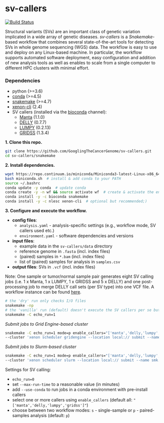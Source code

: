 # sv-callers

[![Build Status](https://travis-ci.org/GooglingTheCancerGenome/sv-callers.svg?branch=dev)](https://travis-ci.org/GooglingTheCancerGenome/sv-callers)

Structural variants (SVs) are an important class of genetic variation implicated in a wide array of genetic diseases. _sv-callers_ is a _Snakemake_-based workflow that combines several state-of-the-art tools for detecting SVs in whole genome sequencing (WGS) data. The workflow is easy to use and deploy on any Linux-based machine. In particular, the workflow supports automated software deployment, easy configuration and addition of new analysis tools as well as enables to scale from a single computer to different HPC clusters with minimal effort.

### Dependencies

- python (>=3.6)
- [conda](https://conda.io/) (>=4.5)
- [snakemake](https://snakemake.readthedocs.io/) (>=4.7)
- [xenon-cli](https://github.com/NLeSC/xenon-cli) (2.4)
- SV callers (installed via the [bioconda](https://bioconda.github.io/) channel):
  - [Manta](https://github.com/Illumina/manta) (1.1.0)
  - [DELLY](https://github.com/dellytools/delly) (0.7.7)
  - [LUMPY](https://github.com/arq5x/lumpy-sv) (0.2.13)
  - [GRIDSS](https://github.com/PapenfussLab/gridss) (1.3.4)

**1. Clone this repo.**

```bash
git clone https://github.com/GooglingTheCancerGenome/sv-callers.git
cd sv-callers/snakemake
```

**2. Install dependencies.**

```bash
wget https://repo.continuum.io/miniconda/Miniconda3-latest-Linux-x86_64.sh -O miniconda.sh  # python3
bash miniconda.sh  # install & add conda to your PATH
source ~/.bashrc
conda update -y conda  # update conda
conda create -y -n wf && source activate wf  # create & activate the environment
conda install -y -c bioconda snakemake
conda install -y -c nlesc xenon-cli  # optional but recommended;)
```

**3. Configure and execute the workflow.**

- **config files**:
  - `analysis.yaml` - analysis-specific settings (e.g., workflow mode, SV callers used etc.)
  - `environment.yaml` - software dependencies and versions
- **input files**:
  - example data in the `sv-callers/data` directory
  - reference genome in `.fasta` (incl. index files)
  - (paired) samples in `*.bam` (incl. index files)
  - list of (paired) samples for analysis in `samples.csv`
- **output files**: SVs in `.vcf` (incl. index files)

Note: One sample or tumor/normal sample pair generates eight SV calling jobs (i.e. 1 x Manta, 1 x LUMPY, 1 x GRIDSS and 5 x DELLY) and one post-processing job to merge DELLY call sets (per SV type) into one VCF file. A workflow instance can be found [here](https://github.com/GooglingTheCancerGenome/sv-callers/blob/master/doc/sv_calling_workflow.png).

```bash
# the 'dry' run only checks I/O files
snakemake -np
# the 'vanilla' run (default) doesn't execute the SV callers per se but rather writes the I/O file names into (dummy) VCF files
snakemake -C echo_run=1

```

_Submit jobs to Grid Engine-based cluster_

```bash
snakemake -C echo_run=1 mode=p enable_callers="['manta','delly,'lumpy','gridss']" --latency-wait 30 --jobs 9 \
--cluster 'xenon scheduler gridengine --location local:// submit --name smk.{rule} --inherit-env --option parallel.environment=threaded --option parallel.slots={threads} --max-run-time 1 --max-memory {resources.mem_mb} --working-directory . --stderr stderr-\\\$JOB_ID.log --stdout stdout-\\\$JOB_ID.log' &>smk.log&
```

_Submit jobs to Slurm-based cluster_

```bash
snakemake -C echo_run=1 mode=p enable_callers="['manta','delly,'lumpy','gridss']" --latency-wait 30 --jobs 9 \
--cluster 'xenon scheduler slurm --location local:// submit --name smk.{rule} --inherit-env --procs-per-node {threads} --start-single-process --max-run-time 1 --max-memory {resources.mem_mb} --working-directory . --stderr stderr-%j.log --stdout stdout-%j.log' &>smk.log&
```

Settings for SV calling:
- `echo_run=0`
- set `--max-run-time` to a reasonable value (in minutes)
- add `--use-conda` to run jobs in a conda environment with pre-install callers
- select one or more callers using `enable_callers` (default all: `"['manta','delly,'lumpy','gridss']"`)
- choose between two workflow modes: `s` - single-sample or `p` - paired-samples analysis (default: `p`)
